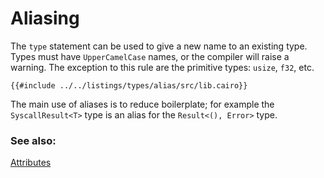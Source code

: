 # Aliasing

The `type` statement can be used to give a new name to an existing type. Types
must have `UpperCamelCase` names, or the compiler will raise a warning. The
exception to this rule are the primitive types: `usize`, `f32`, etc.

```cairo,editable
{{#include ../../listings/types/alias/src/lib.cairo}}
```

The main use of aliases is to reduce boilerplate; for example the `SyscallResult<T>` type
is an alias for the `Result<(), Error>` type.

### See also:

[Attributes](../attribute.md)
